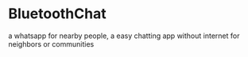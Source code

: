 # BluetoothChat
a whatsapp for nearby people, a easy chatting app without internet for neighbors or communities
